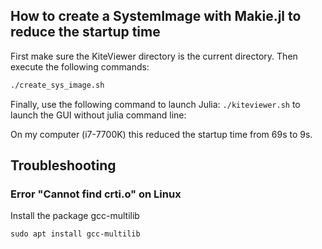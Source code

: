 
## How to create a SystemImage with Makie.jl to reduce the startup time

First make sure the KiteViewer directory is the current directory. Then execute the following commands:

```bash
./create_sys_image.sh
```

Finally, use the following command to launch Julia:
```./kiteviewer.sh```
to launch the GUI without julia command line:


On my computer (i7-7700K) this reduced the startup time from 69s to 9s.

## Troubleshooting

### Error "Cannot find crti.o" on Linux
Install the package gcc-multilib
```
sudo apt install gcc-multilib
``` 

